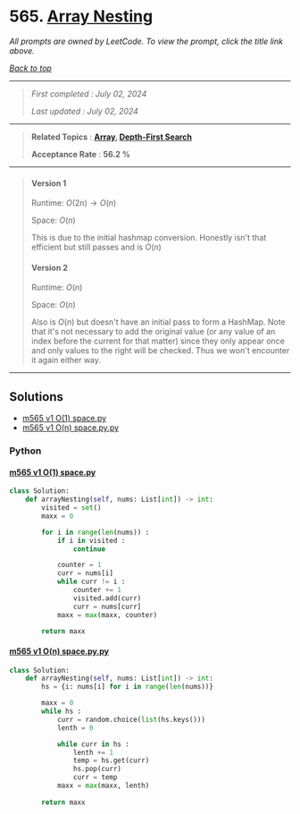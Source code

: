 # 565. [Array Nesting](<https://leetcode.com/problems/array-nesting>)

*All prompts are owned by LeetCode. To view the prompt, click the title link above.*

*[Back to top](<../README.md>)*

------

> *First completed : July 02, 2024*
>
> *Last updated : July 02, 2024*

------

> **Related Topics** : **[Array](<by_topic/Array.md>), [Depth-First Search](<by_topic/Depth-First Search.md>)**
>
> **Acceptance Rate** : **56.2 %**

------

> #### Version 1
> 
> Runtime: $O(2n)\rightarrow O(n)$
> 
> Space: $O(n)$
> 
> This is due to the initial hashmap conversion. Honestly isn't that 
> efficient but still passes and is $O(n)$
> 
> 
> #### Version 2
> 
> Runtime: $O(n)$
> 
> Space: $O(n)$
> 
> Also is $O(n)$ but doesn't have an initial pass to form a HashMap. 
> Note that it's not necessary to add the original value (or any value 
> of an index before the current for that matter) since they only 
> appear once and only values to the right will be checked. Thus 
> we won't encounter it again either way.

------

## Solutions

- [m565 v1 O(1) space.py](<../my-submissions/m565 v1 O(1) space.py>)
- [m565 v1 O(n) space.py.py](<../my-submissions/m565 v1 O(n) space.py.py>)
### Python
#### [m565 v1 O(1) space.py](<../my-submissions/m565 v1 O(1) space.py>)
```Python
class Solution:
    def arrayNesting(self, nums: List[int]) -> int:
        visited = set()
        maxx = 0

        for i in range(len(nums)) :
            if i in visited :
                continue

            counter = 1
            curr = nums[i]
            while curr != i :
                counter += 1
                visited.add(curr)
                curr = nums[curr]
            maxx = max(maxx, counter)

        return maxx
```

#### [m565 v1 O(n) space.py.py](<../my-submissions/m565 v1 O(n) space.py.py>)
```Python
class Solution:
    def arrayNesting(self, nums: List[int]) -> int:
        hs = {i: nums[i] for i in range(len(nums))}

        maxx = 0
        while hs :
            curr = random.choice(list(hs.keys()))
            lenth = 0

            while curr in hs :
                lenth += 1
                temp = hs.get(curr)
                hs.pop(curr)
                curr = temp
            maxx = max(maxx, lenth)
            
        return maxx
```

